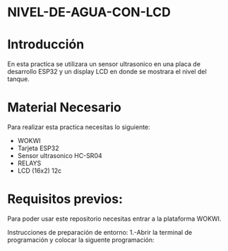 # NIVEL-DE-AGUA-CON-LCD

# Introducción

 En esta practica se utilizara  un sensor ultrasonico en una placa de desarrollo ESP32 y un display LCD en donde se mostrara el nivel del tanque.

# Material Necesario
Para realizar esta practica necesitas lo siguiente:

- WOKWI
- Tarjeta ESP32
- Sensor ultrasonico HC-SR04
- RELAYS
- LCD (16x2) 12c

# Requisitos previos:
Para poder usar este repositorio necesitas entrar a la plataforma WOKWI.

Instrucciones de preparación de entorno:
1.-Abrir la terminal de programación y colocar la siguente programación:

